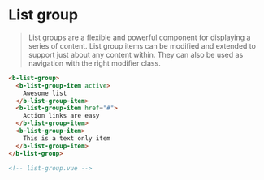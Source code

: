 # List group

> List groups are a flexible and powerful component for displaying a series of content.
List group items can be modified and extended to support just about any content within.
They can also be used as navigation with the right modifier class.

```html
<b-list-group>
  <b-list-group-item active>
    Awesome list
  </b-list-group-item>
  <b-list-group-item href="#">
    Action links are easy
  </b-list-group-item>
  <b-list-group-item>
    This is a text only item
  </b-list-group-item>
</b-list-group>

<!-- list-group.vue -->
```
